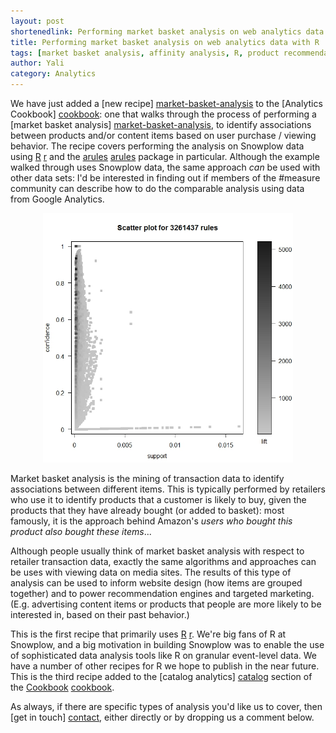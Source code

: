 ```yaml
---
layout: post
shortenedlink: Performing market basket analysis on web analytics data with R
title: Performing market basket analysis on web analytics data with R
tags: [market basket analysis, affinity analysis, R, product recommendation]
author: Yali
category: Analytics
---
```


We have just added a [new recipe] [market-basket-analysis] to the [Analytics Cookbook] [cookbook]: one that walks through the process of performing a [market basket analysis] [market-basket-analysis], to identify associations between products and/or content items based on user purchase / viewing behavior. The recipe covers performing the analysis on Snowplow data using [R] [r] and the [arules] [arules] package in particular. Although the example walked through uses Snowplow data, the same approach *can* be used with other data sets: I'd be interested in finding out if members of the #measure community can describe how to do the comparable analysis using data from Google Analytics.

<p style="text-align: center"><img src="/assets/img/analytics/catalog-analytics/market-basket-analysis/market-basket-analysis-scatter-plot-arulesviz.JPG" width="400" /></p>

Market basket analysis is the mining of transaction data to identify associations between different items. This is typically performed by retailers who use it to identify products that a customer is likely to buy, given the products that they have already bought (or added to basket): most famously, it is the approach behind Amazon's *users who bought this product also bought these items*...

<!--more-->

Although people usually think of market basket analysis with respect to retailer transaction data, exactly the same algorithms and approaches can be uses with viewing data on media sites. The results of this type of analysis can be used to inform website design (how items are grouped together) and to power recommendation engines and targeted marketing. (E.g. advertising content items or products that people are more likely to be interested in, based on their past behavior.)

This is the first recipe that primarily uses [R] [r]. We're big fans of R at Snowplow, and a big motivation in building Snowplow was to enable the use of sophisticated data analysis tools like R on granular event-level data. We have a number of other recipes for R we hope to publish in the near future. This is the third recipe added to the [catalog analytics] [catalog] section of the [Cookbook] [cookbook].

As always, if there are specific types of analysis you'd like us to cover, then [get in touch] [contact], either directly or by dropping us a comment below. 


[market-basket-analysis]: /analytics/catalog-analytics/market-basket-analysis-identifying-products-that-sell-well-together.html
[cookbook]:/analytics/index.html 
[r]: http://www.r-project.org/
[arules]: http://cran.r-project.org/web/packages/arules/index.html
[catalog]: /analytics/catalog-analytics/overview.html
[contact]: /about/index.html